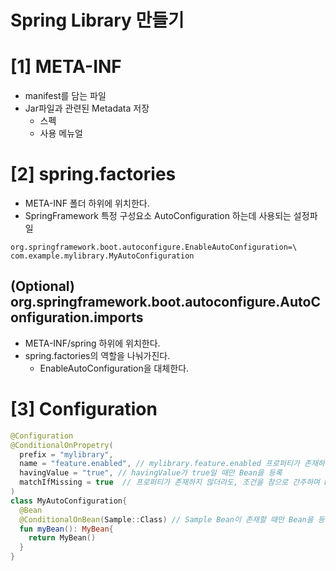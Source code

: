 # Spring Library 만들기

# [1] META-INF
- manifest를 담는 파일
- Jar파일과 관련된 Metadata 저장
  - 스펙
  - 사용 메뉴얼

# [2] spring.factories
- META-INF 폴더 하위에 위치한다.
- SpringFramework 특정 구성요소 AutoConfiguration 하는데 사용되는 설정파일
```text
org.springframework.boot.autoconfigure.EnableAutoConfiguration=\
com.example.mylibrary.MyAutoConfiguration
```

## (Optional) org.springframework.boot.autoconfigure.AutoConfiguration.imports
- META-INF/spring 하위에 위치한다.
- spring.factories의 역할을 나눠가진다.
  - EnableAutoConfiguration을 대체한다.

# [3] Configuration
```kotlin
@Configuration
@ConditionalOnPropetry(
  prefix = "mylibrary",
  name = "feature.enabled", // mylibrary.feature.enabled 프로퍼티가 존재하는지 확인
  havingValue = "true", // havingValue가 true일 때만 Bean을 등록
  matchIfMissing = true  // 프로퍼티가 존재하지 않더라도, 조건을 참으로 간주하며 Bean을 등록
)
class MyAutoConfiguration{
  @Bean
  @ConditionalOnBean(Sample::Class) // Sample Bean이 존재할 때만 Bean을 등록
  fun myBean(): MyBean{
    return MyBean()
  }
}


```
